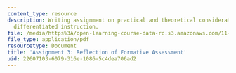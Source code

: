 ```yaml
---
content_type: resource
description: Writing assignment on practical and theoretical considerations around
  differentiated instruction.
file: /media/https%3A/open-learning-course-data-rc.s3.amazonaws.com/11-125-introduction-to-education-understanding-and-evaluating-education-spring-2009/226071036079316e10865c4dea706ad2_MIT11_125s09_assn_Assignment03.pdf
file_type: application/pdf
resourcetype: Document
title: 'Assignment 3: Reflection of Formative Assessment'
uid: 22607103-6079-316e-1086-5c4dea706ad2
---
```

